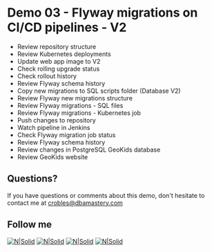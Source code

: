 # Demo 03 - Flyway migrations on CI/CD pipelines - V2

* Review repository structure
* Review Kubernetes deployments
* Update web app image to V2
* Check rolling upgrade status
* Check rollout history
* Review Flyway schema history
* Copy new migrations to SQL scripts folder (Database V2)
* Review Flyway new migrations structure
* Review Flyway migrations - SQL files
* Review Flyway migrations - Kubernetes job
* Push changes to repository
* Watch pipeline in Jenkins
* Check Flyway migration job status
* Review Flyway schema history
* Review changes in PostgreSQL GeoKids database
* Review GeoKids website

## Questions?
If you have questions or comments about this demo, don't hesitate to contact me at <crobles@dbamastery.com>

## Follow me
[![N|Solid](http://dbamastery.com/wp-content/uploads/2018/08/if_twitter_circle_color_107170.png)](https://twitter.com/dbamastery) [![N|Solid](http://dbamastery.com/wp-content/uploads/2018/08/if_github_circle_black_107161.png)](https://github.com/dbamaster) [![N|Solid](http://dbamastery.com/wp-content/uploads/2018/08/if_linkedin_circle_color_107178.png)](https://www.linkedin.com/in/croblesdba/) [![N|Solid](http://dbamastery.com/wp-content/uploads/2018/08/if_browser_1055104.png)](http://dbamastery.com/)
